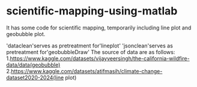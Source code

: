 # scientific-mapping-using-matlab
It has some code for scientific mapping, temporarily including line plot and geobubble plot.

'dataclean'serves as pretreatment for'lineplot'
'jsonclean'serves as pretreatment for'geobubbleDraw' 
The source of data are as follows:
1.https://www.kaggle.com/datasets/vijayveersingh/the-california-wildfire-data/data(geobubble)
2.https://www.kaggle.com/datasets/atifmasih/climate-change-dataset2020-2024(line plot)

